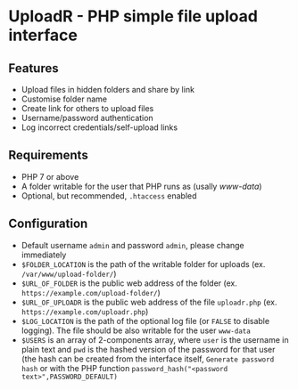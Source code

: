 # UploadR - PHP simple file upload interface

## Features

- Upload files in hidden folders and share by link
- Customise folder name
- Create link for others to upload files
- Username/password authentication
- Log incorrect credentials/self-upload links

## Requirements

- PHP 7 or above
- A folder writable for the user that PHP runs as (usally _www-data_)
- Optional, but recommended, `.htaccess` enabled

## Configuration

- Default username `admin` and password `admin`, please change immediately
- `$FOLDER_LOCATION` is the path of the writable folder for uploads (ex. `/var/www/upload-folder/`)
- `$URL_OF_FOLDER` is the public web address of the folder (ex. `https://example.com/upload-folder/`)
- `$URL_OF_UPLOADR` is the public web address of the file `uploadr.php` (ex. `https://example.com/uploadr.php`)
- `$LOG_LOCATION` is the path of the optional log file (or `FALSE` to disable logging). The file should be also writable for the user `www-data`
- `$USERS` is an array of 2-components array, where `user` is the username in plain text and `pwd` is the hashed version of the password for that user (the hash can be created from the interface itself, `Generate password hash` or with the PHP function `password_hash("<password text>",PASSWORD_DEFAULT)`
